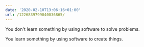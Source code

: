 ```yaml
---
date: '2020-02-10T13:06:16+01:00'
url: /1226839799040036865/
---
```

You don't learn something by using software to solve problems.

You learn something by using software to create things.
